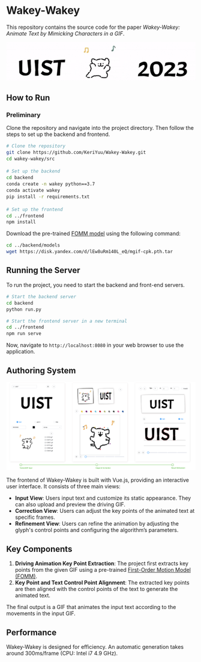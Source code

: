 # Wakey-Wakey
This repository contains the source code for the paper *Wakey-Wakey: Animate Text by Mimicking Characters in a GIF*.

![Interface](assets/banner.gif)


## How to Run

### Preliminary
Clone the repository and navigate into the project directory. Then follow the steps to set up the backend and frontend.

```bash
# Clone the repository
git clone https://github.com/KeriYuu/Wakey-Wakey.git
cd wakey-wakey/src

# Set up the backend
cd backend
conda create -n wakey python==3.7
conda activate wakey
pip install -r requirements.txt

# Set up the frontend
cd ../frontend
npm install
```

Download the pre-trained [FOMM model](https://github.com/AliaksandrSiarohin/first-order-model) using the following command:

```bash
cd ../backend/models
wget https://disk.yandex.com/d/lEw8uRm140L_eQ/mgif-cpk.pth.tar
```

## Running the Server

To run the project, you need to start the backend and front-end servers.

```bash
# Start the backend server
cd backend
python run.py
```
```bash
# Start the frontend server in a new terminal
cd ../frontend
npm run serve
```

Now, navigate to `http://localhost:8080` in your web browser to use the application.


## Authoring System
![Interface](assets/interface.png)

The frontend of Wakey-Wakey is built with Vue.js, providing an interactive user interface. It consists of three main views:

- **Input View**: Users input text and customize its static appearance. They can also upload and preview the driving GIF.
- **Correction View**: Users can adjust the key points of the animated text at specific frames.
- **Refinement View**: Users can refine the animation by adjusting the glyph's control points and configuring the algorithm’s parameters.

## Key Components

1. **Driving Animation Key Point Extraction**: The project first extracts key points from the given GIF using a pre-trained [First-Order Motion Model (FOMM)](https://github.com/AliaksandrSiarohin/first-order-model).
2. **Key Point and Text Control Point Alignment**: The extracted key points are then aligned with the control points of the text to generate the animated text.

The final output is a GIF that animates the input text according to the movements in the input GIF.

## Performance

Wakey-Wakey is designed for efficiency. An automatic generation takes around 300ms/frame (CPU: Intel i7 4.9 GHz).
